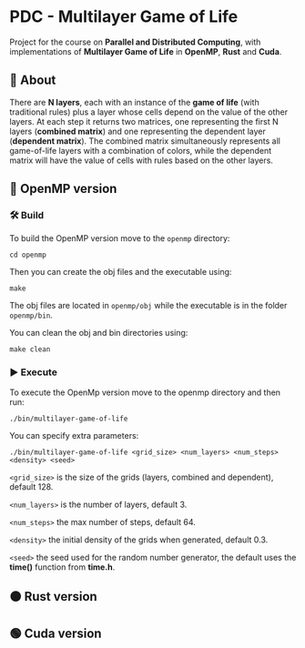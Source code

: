# PDC - Multilayer Game of Life
Project for the course on **Parallel and Distributed Computing**, with implementations of **Multilayer Game of Life** in **OpenMP**, **Rust** and **Cuda**.

## 🔎 About
There are **N layers**, each with an instance of the **game of life** (with traditional rules) plus a layer whose cells depend on the value of the other layers. 
At each step it returns two matrices, one representing the first N layers (**combined matrix**) and one representing the dependent layer (**dependent matrix**).
The combined matrix simultaneously represents all game-of-life layers with a combination of colors, while the dependent matrix will have the value of cells with rules based on the other layers.

## 🔵 OpenMP version
### 🛠️ Build
To build the OpenMP version move to the `openmp` directory:
```
cd openmp
```
Then you can create the obj files and the executable using:
```
make
```
The obj files are located in `openmp/obj` while the executable is in the folder `openmp/bin`.

You can clean the obj and bin directories using:
```
make clean
```

### ▶️ Execute
To execute the OpenMp version move to the openmp directory and then run:
```
./bin/multilayer-game-of-life
```
You can specify extra parameters:
```
./bin/multilayer-game-of-life <grid_size> <num_layers> <num_steps> <density> <seed>
```
`<grid_size>` is the size of the grids (layers, combined and dependent), default 128.

`<num_layers>` is the number of layers, default 3.

`<num_steps>` the max number of steps, default 64.

`<density>` the initial density of the grids when generated, default 0.3.

`<seed>` the seed used for the random number generator, the default uses the **time()** function from **time.h**.

## 🟠 Rust version
## 🟢 Cuda version

